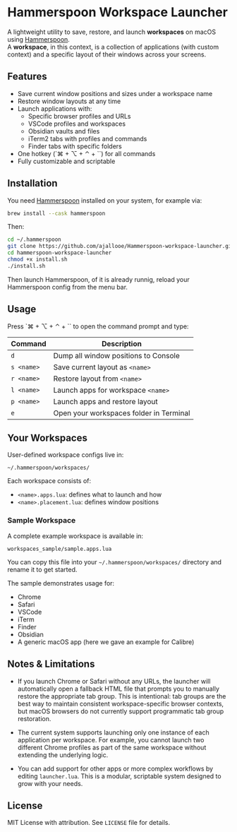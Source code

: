 # Hammerspoon Workspace Launcher

A lightweight utility to save, restore, and launch **workspaces** on macOS using [Hammerspoon](http://www.hammerspoon.org).  
A **workspace**, in this context, is a collection of applications (with custom context) and a specific layout of their windows across your screens.

## Features

- Save current window positions and sizes under a workspace name
- Restore window layouts at any time
- Launch applications with:
  - Specific browser profiles and URLs
  - VSCode profiles and workspaces
  - Obsidian vaults and files
  - iTerm2 tabs with profiles and commands
  - Finder tabs with specific folders
- One hotkey (`⌘ + ⌥ + ⌃ + \``) for all commands
- Fully customizable and scriptable

## Installation

You need [Hammerspoon](https://www.hammerspoon.org) installed on your system, for example via:
```bash
brew install --cask hammerspoon
```

Then:
```bash
cd ~/.hammerspoon
git clone https://github.com/ajallooe/Hammerspoon-workspace-launcher.git
cd hammerspoon-workspace-launcher
chmod +x install.sh
./install.sh
```

Then launch Hammerspoon, of it is already runnig, reload your Hammerspoon config from the menu bar.

## Usage

Press `⌘ + ⌥ + ⌃ + \`` to open the command prompt and type:

| Command           | Description                            |
|------------------|----------------------------------------|
| `d`              | Dump all window positions to Console    |
| `s <name>`       | Save current layout as `<name>`         |
| `r <name>`       | Restore layout from `<name>`            |
| `l <name>`       | Launch apps for workspace `<name>`      |
| `p <name>`       | Launch apps and restore layout          |
| `e`              | Open your workspaces folder in Terminal |

## Your Workspaces

User-defined workspace configs live in:

```
~/.hammerspoon/workspaces/
```

Each workspace consists of:

- `<name>.apps.lua`: defines what to launch and how
- `<name>.placement.lua`: defines window positions


### Sample Workspace

A complete example workspace is available in:

```
workspaces_sample/sample.apps.lua
```

You can copy this file into your `~/.hammerspoon/workspaces/` directory and rename it to get started.

The sample demonstrates usage for:
- Chrome
- Safari
- VSCode
- iTerm
- Finder
- Obsidian
- A generic macOS app (here we gave an example for Calibre)


## Notes & Limitations

- If you launch Chrome or Safari without any URLs, the launcher will automatically open a fallback HTML file that prompts you to manually restore the appropriate tab group. This is intentional: tab groups are the best way to maintain consistent workspace-specific browser contexts, but macOS browsers do not currently support programmatic tab group restoration.

- The current system supports launching only one instance of each application per workspace. For example, you cannot launch two different Chrome profiles as part of the same workspace without extending the underlying logic.

- You can add support for other apps or more complex workflows by editing `launcher.lua`. This is a modular, scriptable system designed to grow with your needs.

## License

MIT License with attribution. See `LICENSE` file for details.
